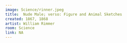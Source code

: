 ```yaml
---
image: Science/rinner.jpeg
title:  Nude Male; verso: Figure and Animal Sketches
created: 1867, 1868
artist: William Rimmer
room: Science
link: NA
---
```



